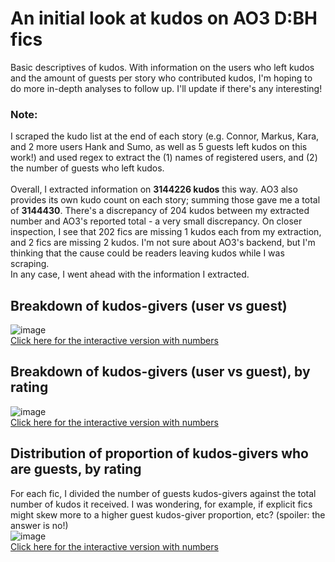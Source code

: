# An initial look at kudos on AO3 D:BH fics
Basic descriptives of kudos. With information on the users who left kudos and the amount of guests per story who contributed kudos, I'm hoping to do more in-depth analyses to follow up. I'll update if there's any interesting!<br>

### Note:
I scraped the kudo list at the end of each story (e.g. Connor, Markus, Kara, and 2 more users Hank and Sumo, as well as 5 guests left kudos on this work!) and used regex to extract the (1) names of registered users, and (2) the number of guests who left kudos. <br>
<br>
Overall, I extracted information on <b>3144226 kudos</b> this way. AO3 also provides its own kudo count on each story; summing those gave me a total of <b>3144430</b>. There's a discrepancy of 204 kudos between my extracted number and AO3's reported total - a very small discrepancy. On closer inspection, I see that 202 fics are missing 1 kudos each from my extraction, and 2 fics are missing 2 kudos. I'm not sure about AO3's backend, but I'm thinking that the cause could be readers leaving kudos while I was scraping. <br>
In any case, I went ahead with the information I extracted.

## Breakdown of kudos-givers (user vs guest)
![image](/visuals/13a_kudos_basics/users_vs_guest.PNG)<br>
[Click here for the interactive version with numbers](/visuals/13a_kudos_basics/user_vs_guest.html)<br>

## Breakdown of kudos-givers (user vs guest), by rating
![image](/visuals/13a_kudos_basics/users_vs_guest_byrating.PNG)<br>
[Click here for the interactive version with numbers](/visuals/13a_kudos_basics/user_vs_guest_byrating.html)<br>

## Distribution of proportion of kudos-givers who are guests, by rating
For each fic, I divided the number of guests kudos-givers against the total number of kudos it received. I was wondering, for example, if explicit fics might skew more to a higher guest kudos-giver proportion, etc? (spoiler: the answer is no!) <br>
![image](/visuals/13a_kudos_basics/guestprop_byrating.PNG)<br>
[Click here for the interactive version with numbers](/visuals/13a_kudos_basics/guestprop_byrating.html)<br>

